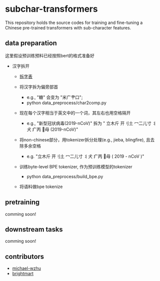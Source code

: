 # subchar-transformers
This repository holds the source codes for training and fine-tuning a Chinese pre-trained transformers with sub-character features.


## data preparation

这里假设预训练预料已经按照bert的格式准备好

 - 汉字拆开
    - [拆字表](https://github.com/kfcd/chaizi/blob/master/chaizi-jt.txt)
    
    - 将汉字拆为偏旁部首 
        - e.g., "糖" 会变为 "米广肀口";
        - python data_preprocess/char2comp.py
    - 现在每个汉字相当于英文中的一个词，其左右也用空格隔开
       - e.g., "新型冠状病毒(2019-nCoV)" 拆为 " 立木斤  开刂土  冖二儿寸  丬犬  疒丙  母 (2019-nCoV)"
    - 将non-chinese部分，用tokenizer拆分处理(e.g., jieba, blingfire), 且去除多余空格
       - e.g. "立木斤 开刂土 冖二儿寸 丬犬 疒丙 母 ( 2019 - nCoV )"

    - 训练byte-level BPE tokenizer, 作为预训练模型的tokenizer
        - python data_preprocess/build_bpe.py
     
    - 将语料做bpe tokenize

## pretraining

comming soon!

## downstream tasks

comming soon!

## contributors

 - [michael-wzhu](https://github.com/michael-wzhu)
 - [brightmart](https://github.com/brightmart)
